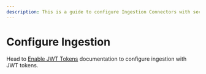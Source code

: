 ```yaml
---
description: This is a guide to configure Ingestion Connectors with security.
---
```


# Configure Ingestion

Head to [Enable JWT Tokens](../../enable-jwt-tokens.md) documentation to configure ingestion with JWT tokens.
